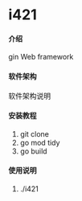 # i421

#### 介绍
gin Web framework

#### 软件架构
软件架构说明


#### 安装教程

1.  git clone 
2.  go mod tidy
3.  go build

#### 使用说明

1.  ./i421
